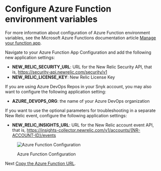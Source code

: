# Configure Azure Function environment variables

For more information about configuration of Azure Function environment variables, see the Microsoft Azure Functions documentation article [Manage your function app](https://learn.microsoft.com/en-us/azure/azure-functions/functions-how-to-use-azure-function-app-settings?tabs=portal).

Navigate to your Azure Function App Configuration and add the following new application settings:

* **NEW\_RELIC\_SECURITY\_URL**: URL for the New Relic Security API, that is, https://security-api.newrelic.com/security/v1
* **NEW\_RELIC\_LICENSE\_KEY**: New Relic License Key

If you are using Azure DevOps Repos in your Snyk account, you may also want to configure the following application setting:

* **AZURE\_DEVOPS\_ORG**: the name of your Azure DevOps organization

If you want to use the optional parameters for troubleshooting in a separate New Relic event, configure the following application settings:

* **NEW\_RELIC\_INSIGHTS\_URL**: URL for the New Relic account event API, that is, https://insights-collector.newrelic.com/v1/accounts/{NR-ACCOUNT-ID}/events

<figure><img src="../../../../../.gitbook/assets/azure-function-configuration.png" alt="Azure Function Configuration"><figcaption><p>Azure Function Configuration</p></figcaption></figure>

Next [Copy the Azure Function URL](copy-the-azure-function-url.md).
